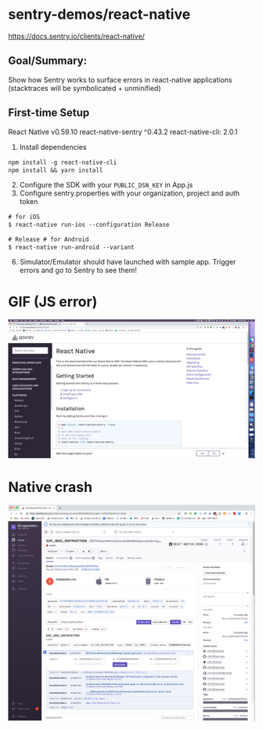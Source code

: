 # sentry-demos/react-native

https://docs.sentry.io/clients/react-native/

## Goal/Summary:
Show how Sentry works to surface errors in react-native applications (stacktraces will be symbolicated + unminified)

## First-time Setup
React Native v0.59.10
react-native-sentry ^0.43.2
react-native-cli: 2.0.1
1. Install dependencies
```
npm install -g react-native-cli
npm install && yarn install
```

2. Configure the SDK with your `PUBLIC_DSN_KEY` in App.js
3. Configure sentry.properties with your organization, project and auth token

```
# for iOS
$ react-native run-ios --configuration Release
```

```
# Release # for Android
$ react-native run-android --variant
```

6. Simulator/Emulator should have launched with sample app. Trigger errors and go to Sentry to see them!

# GIF (JS error)
![Alt Text](react-native-demo.gif)

# Native crash
![Alt Text](native-crash.png)

